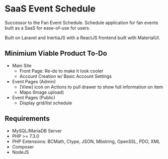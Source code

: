 # SaaS Event Schedule
Successor to the Fan Event Schedule.
Schedule application for fan events built as a SaaS for ease-of-use for users.

Built on Laravel and InertiaJS with a ReactJS frontend built with MaterialUI.

## Minimium Viable Product To-Do
- Main Site
  - Front Page: Re-do to make it look cooler
  - Account Creation w/ Basic Account Settings
- Event Pages (Admin)
  - [View] icon on Actions to pull drawer to show full information on item
  - Maps (Image upload)
- Event Pages (Public)
  - Display grid/list schedule

## Requirements
* MySQL/MariaDB Server
* PHP >= 7.3.0
* PHP Extensions: BCMath, Ctype, JSON, Mbstring, OpenSSL, PDO, XML
* Composer
* NodeJS
